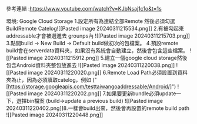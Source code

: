 參考連結 :https://www.youtube.com/watch?v=KJbNsaj1c1o&t=1s

環境: Google Cloud Storage
1.設定所有為連結全部Remote 然後必須勾選BuildRemote Catelog![[Pasted image 20240311215534.png]]
2.有被勾起來addressable才會被選進去 grounps內
![[Pasted image 20240311215703.png]]
3.點開build -> New Build -> Default build做初次的包檔案。
4.預設remote build會在serverdata資料夾，如果沒有系統會自動建立，然後會包含這些檔案。
![[Pasted image 20240311215912.png]]
5.建立一個google cloud storage然後包含Android資料夾整包放進去
![[Pasted image 20240311220038.png]]
![[Pasted image 20240311220020.png]]
6.Remote Load Path必須設置到資料夾為止，因為必須讀取catelog，例如 ("[https://storage.googleapis.com/testtaiwangoaddressable/Android/]")
![[Pasted image 20240311220202.png]]
7.如果要更新bundle必須update一下，選擇bin檔案 (build->update a previous build)
![[Pasted image 20240311220402.png]]8.一樣會build出來，然後會再設置的remote build path
![[Pasted image 20240311220448.png]]